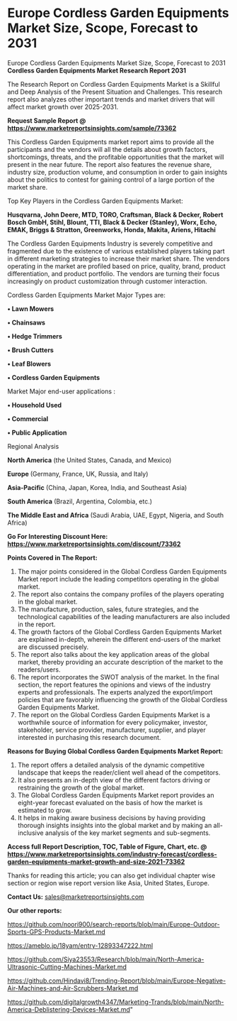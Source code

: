 # Europe Cordless Garden Equipments Market Size, Scope, Forecast to 2031
 Europe Cordless Garden Equipments Market Size, Scope, Forecast to 2031
<strong>Cordless Garden Equipments Market Research Report 2031</strong>

The Research Report on Cordless Garden Equipments Market is a Skillful and Deep Analysis of the Present Situation and Challenges. This research report also analyzes other important trends and market drivers that will affect market growth over 2025-2031.

<strong>Request Sample Report @ <a href=https://www.marketreportsinsights.com/sample/73362>https://www.marketreportsinsights.com/sample/73362</a></strong>

This Cordless Garden Equipments market report aims to provide all the participants and the vendors will all the details about growth factors, shortcomings, threats, and the profitable opportunities that the market will present in the near future. The report also features the revenue share, industry size, production volume, and consumption in order to gain insights about the politics to contest for gaining control of a large portion of the market share.

Top Key Players in the Cordless Garden Equipments Market:

<strong>Husqvarna, John Deere, MTD, TORO, Craftsman, Black & Decker, Robert Bosch GmbH, Stihl, Blount, TTI, Black & Decker (Stanley), Worx, Echo, EMAK, Briggs & Stratton, Greenworks, Honda, Makita, Ariens, Hitachi</strong>

The Cordless Garden Equipments Industry is severely competitive and fragmented due to the existence of various established players taking part in different marketing strategies to increase their market share. The vendors operating in the market are profiled based on price, quality, brand, product differentiation, and product portfolio. The vendors are turning their focus increasingly on product customization through customer interaction.

Cordless Garden Equipments Market Major Types are:

<strong>• Lawn Mowers

• Chainsaws

• Hedge Trimmers

• Brush Cutters

• Leaf Blowers

• Cordless Garden Equipments</strong>

Market Major end-user applications :

<strong>• Household Used

• Commercial

• Public Application</strong>

Regional Analysis

</u><strong><b>North America</b></strong> (the United States, Canada, and Mexico)

<strong><b>Europe </b></strong>(Germany, France, UK, Russia, and Italy)

<strong><b>Asia-Pacific</b></strong> (China, Japan, Korea, India, and Southeast Asia)

<strong><b>South America</b></strong> (Brazil, Argentina, Colombia, etc.)

<strong><b>The Middle East and Africa</b></strong> (Saudi Arabia, UAE, Egypt, Nigeria, and South Africa)

<strong>Go For Interesting Discount Here: <a href=https://www.marketreportsinsights.com/discount/73362>https://www.marketreportsinsights.com/discount/73362</a></strong>

<strong>Points Covered in The Report:</strong>
<ol>
  <li>The major points considered in the Global Cordless Garden Equipments Market report include the leading competitors operating in the global market.</li>
  <li>The report also contains the company profiles of the players operating in the global market.</li>
  <li>The manufacture, production, sales, future strategies, and the technological capabilities of the leading manufacturers are also included in the report.</li>
  <li>The growth factors of the Global Cordless Garden Equipments Market are explained in-depth, wherein the different end-users of the market are discussed precisely.</li>
  <li>The report also talks about the key application areas of the global market, thereby providing an accurate description of the market to the readers/users.</li>
  <li>The report incorporates the SWOT analysis of the market. In the final section, the report features the opinions and views of the industry experts and professionals. The experts analyzed the export/import policies that are favorably influencing the growth of the Global Cordless Garden Equipments Market.</li>
  <li>The report on the Global Cordless Garden Equipments Market is a worthwhile source of information for every policymaker, investor, stakeholder, service provider, manufacturer, supplier, and player interested in purchasing this research document.</li>
</ol>
<strong>Reasons for Buying Global Cordless Garden Equipments Market Report:</strong>

<ol>
  <li>The report offers a detailed analysis of the dynamic competitive landscape that keeps the reader/client well ahead of the competitors.</li>
  <li>It also presents an in-depth view of the different factors driving or restraining the growth of the global market.</li>
  <li>The Global Cordless Garden Equipments Market report provides an eight-year forecast evaluated on the basis of how the market is estimated to grow.</li>
  <li>It helps in making aware business decisions by having providing thorough insights insights into the global market and by making an all-inclusive analysis of the key market segments and sub-segments.</li>
</ol>
<strong>Access full Report Description, TOC, Table of Figure, Chart, etc. @ <a href=https://www.marketreportsinsights.com/industry-forecast/cordless-garden-equipments-market-growth-and-size-2021-73362>https://www.marketreportsinsights.com/industry-forecast/cordless-garden-equipments-market-growth-and-size-2021-73362</a></strong>


Thanks for reading this article; you can also get individual chapter wise section or region wise report version like Asia, United States, Europe.

<strong>Contact Us:</strong>
sales@marketreportsinsights.com

<strong>Our other reports:</strong>

<a href=https://github.com/noori900/search-reports/blob/main/Europe-Outdoor-Sports-GPS-Products-Market.md>https://github.com/noori900/search-reports/blob/main/Europe-Outdoor-Sports-GPS-Products-Market.md</a>

<a href=https://ameblo.jp/18yam/entry-12893347222.html>https://ameblo.jp/18yam/entry-12893347222.html</a>

<a href=https://github.com/Siya23553/Research/blob/main/North-America-Ultrasonic-Cutting-Machines-Market.md>https://github.com/Siya23553/Research/blob/main/North-America-Ultrasonic-Cutting-Machines-Market.md</a>

<a href=https://github.com/Hindavi8/Trending-Report/blob/main/Europe-Negative-Air-Machines-and-Air-Scrubbers-Market.md>https://github.com/Hindavi8/Trending-Report/blob/main/Europe-Negative-Air-Machines-and-Air-Scrubbers-Market.md</a>

<a href=https://github.com/digitalgrowth4347/Marketing-Trands/blob/main/North-America-Deblistering-Devices-Market.md>https://github.com/digitalgrowth4347/Marketing-Trands/blob/main/North-America-Deblistering-Devices-Market.md</a>"
